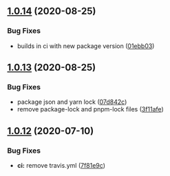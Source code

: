 ## [1.0.14](https://github.com/rajasegar/ember-aria-switch/compare/v1.0.13...v1.0.14) (2020-08-25)


### Bug Fixes

* builds in ci with new package version ([01ebb03](https://github.com/rajasegar/ember-aria-switch/commit/01ebb03a2b40bb20a33083e6da2d330475d0f3e1))

## [1.0.13](https://github.com/rajasegar/ember-aria-switch/compare/v1.0.12...v1.0.13) (2020-08-25)


### Bug Fixes

* package json and yarn lock ([07d842c](https://github.com/rajasegar/ember-aria-switch/commit/07d842ceab9556cd95ccc376b9325ea295e2df8c))
* remove package-lock and pnpm-lock files ([3f11afe](https://github.com/rajasegar/ember-aria-switch/commit/3f11afed6eb5cf23bf7478343ad59534d876c2c3))

## [1.0.12](https://github.com/rajasegar/ember-aria-switch/compare/v1.0.11...v1.0.12) (2020-07-10)


### Bug Fixes

* **ci:** remove travis.yml ([7f81e9c](https://github.com/rajasegar/ember-aria-switch/commit/7f81e9cfac646b4b9b71590c3154ce027065a98f))
